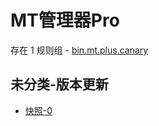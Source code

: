 # MT管理器Pro

存在 1 规则组 - [bin.mt.plus.canary](/src/apps/bin.mt.plus.canary.ts)

## 未分类-版本更新

- [快照-0](https://i.gkd.li/i/13561226)
